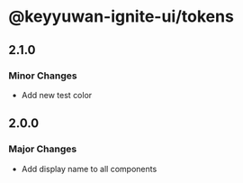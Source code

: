 # @keyyuwan-ignite-ui/tokens

## 2.1.0

### Minor Changes

- Add new test color

## 2.0.0

### Major Changes

- Add display name to all components
